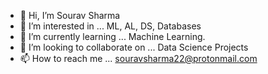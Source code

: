 - 👋 Hi, I’m Sourav Sharma 
- 👀 I’m interested in ... ML, AL, DS, Databases 
- 🌱 I’m currently learning ... Machine Learning.
- 💞️ I’m looking to collaborate on ... Data Science Projects 
- 📫 How to reach me ... souravsharma22@protonmail.com

<!---
omsouravsharma/omsouravsharma is a ✨ special ✨ repository because its `README.md` (this file) appears on your GitHub profile.
You can click the Preview link to take a look at your changes.
--->
